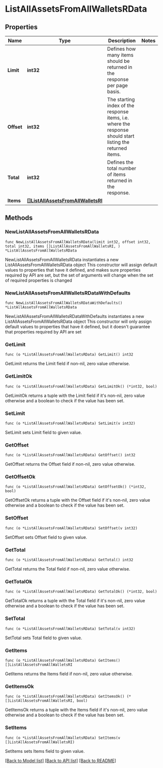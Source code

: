 # ListAllAssetsFromAllWalletsRData

## Properties

Name | Type | Description | Notes
------------ | ------------- | ------------- | -------------
**Limit** | **int32** | Defines how many items should be returned in the response per page basis. | 
**Offset** | **int32** | The starting index of the response items, i.e. where the response should start listing the returned items. | 
**Total** | **int32** | Defines the total number of items returned in the response. | 
**Items** | [**[]ListAllAssetsFromAllWalletsRI**](ListAllAssetsFromAllWalletsRI.md) |  | 

## Methods

### NewListAllAssetsFromAllWalletsRData

`func NewListAllAssetsFromAllWalletsRData(limit int32, offset int32, total int32, items []ListAllAssetsFromAllWalletsRI, ) *ListAllAssetsFromAllWalletsRData`

NewListAllAssetsFromAllWalletsRData instantiates a new ListAllAssetsFromAllWalletsRData object
This constructor will assign default values to properties that have it defined,
and makes sure properties required by API are set, but the set of arguments
will change when the set of required properties is changed

### NewListAllAssetsFromAllWalletsRDataWithDefaults

`func NewListAllAssetsFromAllWalletsRDataWithDefaults() *ListAllAssetsFromAllWalletsRData`

NewListAllAssetsFromAllWalletsRDataWithDefaults instantiates a new ListAllAssetsFromAllWalletsRData object
This constructor will only assign default values to properties that have it defined,
but it doesn't guarantee that properties required by API are set

### GetLimit

`func (o *ListAllAssetsFromAllWalletsRData) GetLimit() int32`

GetLimit returns the Limit field if non-nil, zero value otherwise.

### GetLimitOk

`func (o *ListAllAssetsFromAllWalletsRData) GetLimitOk() (*int32, bool)`

GetLimitOk returns a tuple with the Limit field if it's non-nil, zero value otherwise
and a boolean to check if the value has been set.

### SetLimit

`func (o *ListAllAssetsFromAllWalletsRData) SetLimit(v int32)`

SetLimit sets Limit field to given value.


### GetOffset

`func (o *ListAllAssetsFromAllWalletsRData) GetOffset() int32`

GetOffset returns the Offset field if non-nil, zero value otherwise.

### GetOffsetOk

`func (o *ListAllAssetsFromAllWalletsRData) GetOffsetOk() (*int32, bool)`

GetOffsetOk returns a tuple with the Offset field if it's non-nil, zero value otherwise
and a boolean to check if the value has been set.

### SetOffset

`func (o *ListAllAssetsFromAllWalletsRData) SetOffset(v int32)`

SetOffset sets Offset field to given value.


### GetTotal

`func (o *ListAllAssetsFromAllWalletsRData) GetTotal() int32`

GetTotal returns the Total field if non-nil, zero value otherwise.

### GetTotalOk

`func (o *ListAllAssetsFromAllWalletsRData) GetTotalOk() (*int32, bool)`

GetTotalOk returns a tuple with the Total field if it's non-nil, zero value otherwise
and a boolean to check if the value has been set.

### SetTotal

`func (o *ListAllAssetsFromAllWalletsRData) SetTotal(v int32)`

SetTotal sets Total field to given value.


### GetItems

`func (o *ListAllAssetsFromAllWalletsRData) GetItems() []ListAllAssetsFromAllWalletsRI`

GetItems returns the Items field if non-nil, zero value otherwise.

### GetItemsOk

`func (o *ListAllAssetsFromAllWalletsRData) GetItemsOk() (*[]ListAllAssetsFromAllWalletsRI, bool)`

GetItemsOk returns a tuple with the Items field if it's non-nil, zero value otherwise
and a boolean to check if the value has been set.

### SetItems

`func (o *ListAllAssetsFromAllWalletsRData) SetItems(v []ListAllAssetsFromAllWalletsRI)`

SetItems sets Items field to given value.



[[Back to Model list]](../README.md#documentation-for-models) [[Back to API list]](../README.md#documentation-for-api-endpoints) [[Back to README]](../README.md)


